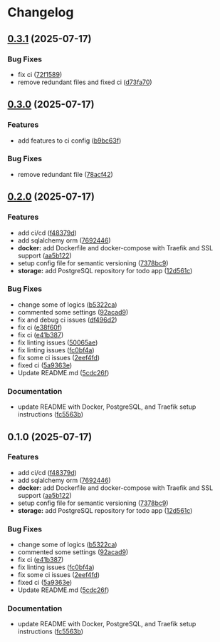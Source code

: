 # Changelog

## [0.3.1](https://github.com/Maede-alv/Todo-app/compare/v0.3.0...v0.3.1) (2025-07-17)


### Bug Fixes

* fix ci ([72f1589](https://github.com/Maede-alv/Todo-app/commit/72f15892a8cce1cac9a8ff3526b610012131d2fc))
* remove redundant files and fixed ci ([d73fa70](https://github.com/Maede-alv/Todo-app/commit/d73fa702a0e098f70a874a72349a1655b9b5a028))

## [0.3.0](https://github.com/Maede-alv/Todo-app/compare/v0.2.0...v0.3.0) (2025-07-17)


### Features

* add features to ci config ([b9bc63f](https://github.com/Maede-alv/Todo-app/commit/b9bc63f3bc7caad4d7eeb3a2ab40327c5e246e3b))


### Bug Fixes

* remove redundant file ([78acf42](https://github.com/Maede-alv/Todo-app/commit/78acf423af819e7282481f01aab35e82fea8b393))

## [0.2.0](https://github.com/Maede-alv/Todo-app/compare/v0.1.0...v0.2.0) (2025-07-17)


### Features

* add ci/cd ([f48379d](https://github.com/Maede-alv/Todo-app/commit/f48379d60e370b45fe92cb33696da2287165b673))
* add sqlalchemy orm ([7692446](https://github.com/Maede-alv/Todo-app/commit/76924468ff86a0c63f8c98b78d742dddc1646f9b))
* **docker:** add Dockerfile and docker-compose with Traefik and SSL support ([aa5b122](https://github.com/Maede-alv/Todo-app/commit/aa5b122c791beac9c50829e0ec71276103ee4adc))
* setup config file for semantic versioning ([7378bc9](https://github.com/Maede-alv/Todo-app/commit/7378bc90b542597f309a8253005428a2fa672db0))
* **storage:** add PostgreSQL repository for todo app ([12d561c](https://github.com/Maede-alv/Todo-app/commit/12d561c9b18ab628175480de5f9384c2209de622))


### Bug Fixes

* change some of logics ([b5322ca](https://github.com/Maede-alv/Todo-app/commit/b5322ca607844a804351fa7a9d6549a33fe729c1))
* commented some settings ([92acad9](https://github.com/Maede-alv/Todo-app/commit/92acad9de5552fd0ace7f126f62a74f85526682b))
* fix and debug ci issues ([df496d2](https://github.com/Maede-alv/Todo-app/commit/df496d26b776d4a0ee0ac3c2183b4f48f033f60e))
* fix ci ([e38f60f](https://github.com/Maede-alv/Todo-app/commit/e38f60f1dd531ddf55eb09985baed13c9e0b6cbe))
* fix ci ([e41b387](https://github.com/Maede-alv/Todo-app/commit/e41b387dfeb8af71092a8a603df3df431fa37efe))
* fix linting issues ([50065ae](https://github.com/Maede-alv/Todo-app/commit/50065aebd9d02c0e590d0102c5d0522e1e1dd75a))
* fix linting issues ([fc0bf4a](https://github.com/Maede-alv/Todo-app/commit/fc0bf4a4bb758abcf992717b50dd42a84393ba79))
* fix some ci issues ([2eef4fd](https://github.com/Maede-alv/Todo-app/commit/2eef4fd1944ace0bcaf7c8925669bd7d731e0986))
* fixed ci ([5a9363e](https://github.com/Maede-alv/Todo-app/commit/5a9363e201c263dac196b4ea34b71385b735e596))
* Update README.md ([5cdc26f](https://github.com/Maede-alv/Todo-app/commit/5cdc26fc3d963b494d73e12db356158636c6c831))


### Documentation

* update README with Docker, PostgreSQL, and Traefik setup instructions ([fc5563b](https://github.com/Maede-alv/Todo-app/commit/fc5563bbbdbb386bd73812d1ecca5ec97fd09806))

## 0.1.0 (2025-07-17)


### Features

* add ci/cd ([f48379d](https://github.com/Maede-alv/Todo-app/commit/f48379d60e370b45fe92cb33696da2287165b673))
* add sqlalchemy orm ([7692446](https://github.com/Maede-alv/Todo-app/commit/76924468ff86a0c63f8c98b78d742dddc1646f9b))
* **docker:** add Dockerfile and docker-compose with Traefik and SSL support ([aa5b122](https://github.com/Maede-alv/Todo-app/commit/aa5b122c791beac9c50829e0ec71276103ee4adc))
* setup config file for semantic versioning ([7378bc9](https://github.com/Maede-alv/Todo-app/commit/7378bc90b542597f309a8253005428a2fa672db0))
* **storage:** add PostgreSQL repository for todo app ([12d561c](https://github.com/Maede-alv/Todo-app/commit/12d561c9b18ab628175480de5f9384c2209de622))


### Bug Fixes

* change some of logics ([b5322ca](https://github.com/Maede-alv/Todo-app/commit/b5322ca607844a804351fa7a9d6549a33fe729c1))
* commented some settings ([92acad9](https://github.com/Maede-alv/Todo-app/commit/92acad9de5552fd0ace7f126f62a74f85526682b))
* fix ci ([e41b387](https://github.com/Maede-alv/Todo-app/commit/e41b387dfeb8af71092a8a603df3df431fa37efe))
* fix linting issues ([fc0bf4a](https://github.com/Maede-alv/Todo-app/commit/fc0bf4a4bb758abcf992717b50dd42a84393ba79))
* fix some ci issues ([2eef4fd](https://github.com/Maede-alv/Todo-app/commit/2eef4fd1944ace0bcaf7c8925669bd7d731e0986))
* fixed ci ([5a9363e](https://github.com/Maede-alv/Todo-app/commit/5a9363e201c263dac196b4ea34b71385b735e596))
* Update README.md ([5cdc26f](https://github.com/Maede-alv/Todo-app/commit/5cdc26fc3d963b494d73e12db356158636c6c831))


### Documentation

* update README with Docker, PostgreSQL, and Traefik setup instructions ([fc5563b](https://github.com/Maede-alv/Todo-app/commit/fc5563bbbdbb386bd73812d1ecca5ec97fd09806))
